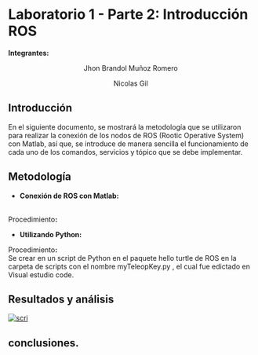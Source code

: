 # Laboratorio 1 - Parte 2: Introducción ROS
<p><strong>Integrantes: &nbsp;</strong></p>
<p style="text-align: center;"><span data-contrast="auto">Jhon Brandol Mu&ntilde;oz Romero</span><span data-ccp-props="{&quot;201341983&quot;:0,&quot;335559739&quot;:160,&quot;335559740&quot;:259}">&nbsp;</span></p>
<p style="text-align: center;"><span data-contrast="auto">Nicolas Gil</span><span data-ccp-props="{&quot;201341983&quot;:0,&quot;335559739&quot;:160,&quot;335559740&quot;:259}">&nbsp;</span></p>
<h2><strong>Introducci&oacute;n</strong></h2>
<p><span data-contrast="auto" xml:lang="ES-ES" lang="ES-ES" class="TextRun SCXW158323604 BCX0"><span class="NormalTextRun SCXW158323604 BCX0">En el siguiente documento, se mostrar&aacute; la metodolog&iacute;a que se utilizaron para realizar la conexi&oacute;n de los nodos de ROS (</span><span class="NormalTextRun SpellingErrorV2 SCXW158323604 BCX0">Rootic</span><span class="NormalTextRun SCXW158323604 BCX0"> Operative </span><span class="NormalTextRun SpellingErrorV2 SCXW158323604 BCX0">System</span><span class="NormalTextRun SCXW158323604 BCX0">) con Matlab, as&iacute; que, se introduce de manera sencilla el funcionamiento de cada uno de los comandos, servicios y t&oacute;pico que se debe implementar. </span></span><span class="EOP SCXW158323604 BCX0" data-ccp-props="{&quot;201341983&quot;:0,&quot;335559739&quot;:160,&quot;335559740&quot;:259}">&nbsp;</span></p>
<h2><strong></strong></h2>

<h2><strong>Metodologı́a</strong></h2>
<ul>
<li><strong>Conexi&oacute;n de ROS con Matlab:</strong><br /><br /></li>
</ul>
<p>Procedimiento<strong>:</strong></p>
<p><strong></strong></p>
<ul>
<li><strong>Utilizando Python: </strong></li>
</ul>
<p>Procedimiento<strong>:<br /></strong>Se crear en un script de Python en el paquete hello turtle de ROS en la carpeta de scripts con el nombre myTeleopKey.py , el cual fue edictado en Visual estudio code.<strong></strong></p>
<h2><strong>Resultados y&nbsp;</strong><strong>an&aacute;lisis&nbsp;</strong></h2>
<a href="https://ibb.co/80r83Xj"><img src="https://i.ibb.co/1Lr2Vb9/scri.png" alt="scri" border="0"></a>
<h2><strong>conclusiones.</strong></h2>

